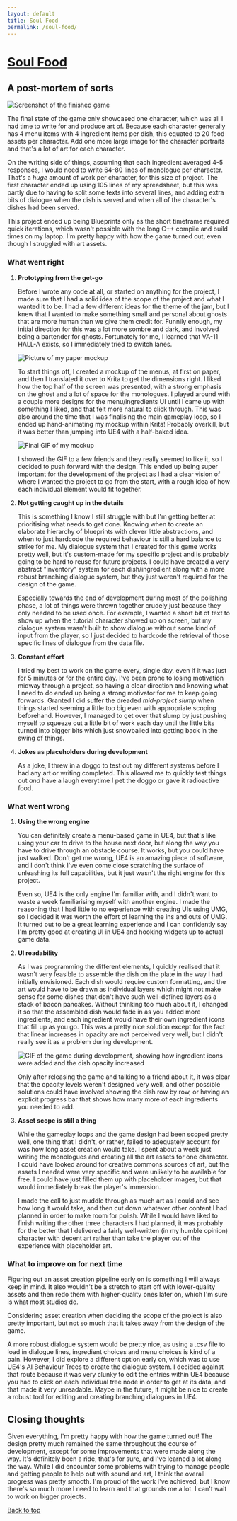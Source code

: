```yaml
---
layout: default
title: Soul Food
permalink: /soul-food/
---
```


# [Soul Food](https://hianhianhian.itch.io/soul-food)
## A post-mortem of sorts

![Screenshot of the finished game](/images/soulfoodFinished.png)

The final state of the game only showcased one character, which was all I had time to write for and produce art of. Because each character generally has 4 menu items with 4 ingredient items per dish, this equated to 20 food assets per character. Add one more large image for the character portraits and that's a lot of art for each character. 

On the writing side of things, assuming that each ingredient averaged 4-5 responses, I would need to write 64-80 lines of monologue per character. That's a *huge* amount of work per character, for this size of project. The first character ended up using 105 lines of my spreadsheet, but this was partly due to having to split some texts into several lines, and adding extra bits of dialogue when the dish is served and when all of the character's dishes had been served.

This project ended up being Blueprints only as the short timeframe required quick iterations, which wasn't possible with the long C++ compile and build times on my laptop. I'm pretty happy with how the game turned out, even though I struggled with art assets.

### What went right

1.  **Prototyping from the get-go**

    Before I wrote any code at all, or started on anything for the project, I made sure that I had a solid idea of the scope of the project and what I wanted it to be. I had a few different ideas for the theme of the jam, but I knew that I wanted to make something small and personal about ghosts that are more human than we give them credit for. Funnily enough, my initial direction for this was a lot more sombre and dark, and involved being a bartender for ghosts. Fortunately for me, I learned that VA-11 HALL-A exists, so I immediately tried to switch lanes.

    ![Picture of my paper mockup](/images/paper.jpg)

    To start things off, I created a mockup of the menus, at first on paper, and then I translated it over to Krita to get the dimensions right. I liked how the top half of the screen was presented, with a strong emphasis on the ghost and a lot of space for the monologues. I played around with a couple more designs for the menu/ingredients UI until I came up with something I liked, and that felt more natural to click through. This was also around the time that I was finalising the main gameplay loop, so I ended up hand-animating my mockup within Krita! Probably overkill, but it was better than jumping into UE4 with a half-baked idea.

    ![Final GIF of my mockup](/images/mockup.gif)

    I showed the GIF to a few friends and they really seemed to like it, so I decided to push forward with the design. This ended up being super important for the development of the project as I had a clear vision of where I wanted the project to go from the start, with a rough idea of how each individual element would fit together. 

2.  **Not getting caught up in the details**
    
    This is something I know I still struggle with but I'm getting better at prioritising what needs to get done. Knowing when to create an elaborate hierarchy of blueprints with clever little abstractions, and when to just hardcode the required behaviour is still a hard balance to strike for me. My dialogue system that I created for this game works pretty well, but it's custom-made for my specific project and is probably going to be hard to reuse for future projects. I could have created a very abstract "inventory" system for each dish/ingredient along with a more robust branching dialogue system, but they just weren't required for the design of the game.
    
    Especially towards the end of development during most of the polishing phase, a lot of things were thrown together crudely just because they only needed to be used once. For example, I wanted a short bit of text to show up when the tutorial character showed up on screen, but my dialogue system wasn't built to show dialogue without some kind of input from the player, so I just decided to hardcode the retrieval of those specific lines of dialogue from the data file.
    
3.  **Constant effort**

    I tried my best to work on the game every, single day, even if it was just for 5 minutes or for the entire day. I've been prone to losing motivation midway through a project, so having a clear direction and knowing what I need to do ended up being a strong motivator for me to keep going forwards. Granted I did suffer the dreaded _mid-project slump_ when things started seeming a little too big even with appropriate scoping beforehand. However, I managed to get over that slump by just pushing myself to squeeze out a little bit of work each day until the little bits turned into bigger bits which just snowballed into getting back in the swing of things.
    
4. **Jokes as placeholders during development**

    As a joke, I threw in a doggo to test out my different systems before I had any art or writing completed. This allowed me to quickly test things out _and_ have a laugh everytime I pet the doggo or gave it radioactive food.
    
### What went wrong

1.  **Using the wrong engine**

    You can definitely create a menu-based game in UE4, but that's like using your car to drive to the house next door, but along the way you have to drive through an obstacle course. It works, but you could have just walked. Don't get me wrong, UE4 is an amazing piece of software, and I don't think I've even come close scratching the surface of unleashing its full capabilities, but it just wasn't the right engine for this project.
    
    Even so, UE4 is the only engine I'm familiar with, and I didn't want to waste a week familiarising myself with another engine. I made the reasoning that I had little to no experience with creating UIs using UMG, so I decided it was worth the effort of learning the ins and outs of UMG. It turned out to be a great learning experience and I can confidently say I'm pretty good at creating UI in UE4 and hooking widgets up to actual game data.

2.  **UI readability**

    As I was programming the different elements, I quickly realised that it wasn't very feasible to assemble the dish on the plate in the way I had initially envisioned. Each dish would require custom formatting, and the art would have to be drawn as individual layers which might not make sense for some dishes that don't have such well-defined layers as a stack of bacon pancakes. Without thinking too much about it, I changed it so that the assembled dish would fade in as you added more ingredients, and each ingredient would have their own ingredient icons that fill up as you go. This was a pretty nice solution except for the fact that linear increases in opacity are not perceived very well, but I didn't really see it as a problem during development.

    ![GIF of the game during development, showing how ingredient icons were added and the dish opacity increased](/images/soulfoodProgress1.gif)

    Only after releasing the game and talking to a friend about it, it was clear that the opacity levels weren't designed very well, and other possible solutions could have involved showing the dish row by row, or having an explicit progress bar that shows how many more of each ingredients you needed to add.
    
3.  **Asset scope is still a thing**
  
    While the gameplay loops and the game design had been scoped pretty well, one thing that I didn't, or rather, failed to adequately account for was how long asset creation would take. I spent about a week just writing the monologues and creating all the art assets for one character. I could have looked around for creative commons sources of art, but the assets I needed were very specific and were unlikely to be available for free. I could have just filled them up with placeholder images, but that would immediately break the player's immersion.
    
    I made the call to just muddle through as much art as I could and see how long it would take, and then cut down whatever other content I had planned in order to make room for polish. While I would have liked to finish writing the other three characters I had planned, it was probably for the better that I delivered a fairly well-written (in my humble opinion) character with decent art rather than take the player out of the experience with placeholder art.

### What to improve on for next time

Figuring out an asset creation pipeline early on is something I will always keep in mind. It also wouldn't be a stretch to start off with lower-quality assets and then redo them with higher-quality ones later on, which I'm sure is what most studios do. 

Considering asset creation when deciding the scope of the project is also pretty important, but not so much that it takes away from the design of the game.

A more robust dialogue system would be pretty nice, as using a .csv file to load in dialogue lines, ingredient choices and menu choices is kind of a pain. However, I did explore a different option early on, which was to use UE4's AI Behaviour Trees to create the dialogue system. I decided against that route because it was very clunky to edit the entries within UE4 because you had to click on each individual tree node in order to get at its data, and that made it very unreadable. Maybe in the future, it might be nice to create a robust tool for editing and creating branching dialogues in UE4.

## Closing thoughts

Given everything, I'm pretty happy with how the game turned out! The design pretty much remained the same throughout the course of development, except for some improvements that were made along the way. It's definitely been a ride, that's for sure, and I've learned a lot along the way. While I did encounter some problems with trying to manage people and getting people to help out with sound and art, I think the overall progress was pretty smooth. I'm proud of the work I've achieved, but I know there's so much more I need to learn and that grounds me a lot. I can't wait to work on bigger projects.

[Back to top](#)